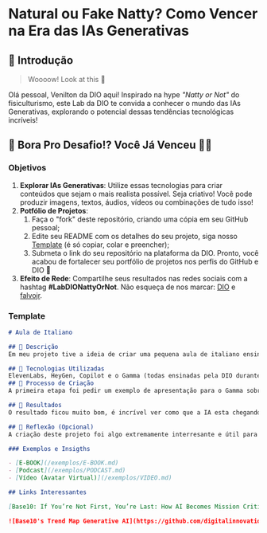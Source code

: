 # Natural ou Fake Natty? Como Vencer na Era das IAs Generativas

## 🚀 Introdução

> Woooow! Look at this 👀

Olá pessoal, Venilton da DIO aqui! Inspirado na hype _"Natty or Not"_ do fisiculturismo, este Lab da DIO te convida a conhecer o mundo das IAs Generativas, explorando o potencial dessas tendências tecnológicas incríveis!

## 🎯 Bora Pro Desafio!? Você Já Venceu 💪🤓

### Objetivos

1. **Explorar IAs Generativas**: Utilize essas tecnologias para criar conteúdos que sejam o mais realista possível. Seja criativo! Você pode produzir imagens, textos, áudios, vídeos ou combinações de tudo isso!
1. **Potfólio de Projetos**:
    1. Faça o "fork" deste repositório, criando uma cópia em seu GitHub pessoal;
    2. Edite seu README com os detalhes do seu projeto, siga nosso [Template](#template) (é só copiar, colar e preencher);
    3. Submeta o link do seu repositório na plataforma da DIO. Pronto, você acabou de fortalecer seu portfólio de projetos nos perfis do GitHub e DIO 🚀
1. **Efeito de Rede**: Compartilhe seus resultados nas redes sociais com a hashtag **#LabDIONattyOrNot**. Não esqueça de nos marcar: [DIO](https://www.linkedin.com/school/dio-makethechange) e [falvojr](https://www.linkedin.com/in/falvojr).

### Template

```markdown
# Aula de Italiano

## 📒 Descrição
Em meu projeto tive a ideia de criar uma pequena aula de italiano ensinando a falar algumas coisinhas iniciais e obrigatorias para uma apresentação escolar.

## 🤖 Tecnologias Utilizadas
ElevenLabs, HeyGen, Copilot e o Gamma (todas ensinadas pela DIO durante o bootcamp)
## 🧐 Processo de Criação
A primeira etapa foi pedir um exemplo de apresentação para o Gamma sobre uma aula de italiano e logo em seguida fui aprimorar algumas informações no chat do copilot onde acrescentei e mudei alguns detalhes, passando isso foi necessário a utilização do Eleven labs para utilização/criação de uma voz e assim que a voz foi finalizada utilizei o HeyGen para a criação de um pequeno video de um avatar ensinando um pouco sobre italiano.

## 🚀 Resultados
O resultado ficou muito bom, é incrível ver como que a IA esta chegando em lugares muito diferentes, infelizmente não consegui fazer a apresentação do trabalho justamente por ser feito com IA mas serviu de grande aprendizado para mim.

## 💭 Reflexão (Opcional)
A criação deste projeto foi algo extremamente interresante e útil para minha evolução no mundo da IA e de um grande aprendizado e aperfeiçoamento na utilização de outras IAs. 

### Exemplos e Insigths

- [E-BOOK](/exemplos/E-BOOK.md)
- [Podcast](/exemplos/PODCAST.md)
- [Vídeo (Avatar Virtual)](/exemplos/VIDEO.md)

## Links Interessantes

[Base10: If You’re Not First, You’re Last: How AI Becomes Mission Critical](https://base10.vc/post/generative-ai-mission-critical/)

![Base10's Trend Map Generative AI](https://github.com/digitalinnovationone/lab-natty-or-not/assets/730492/f4df26e8-f8f7-4419-8252-c69d73ea930c)
